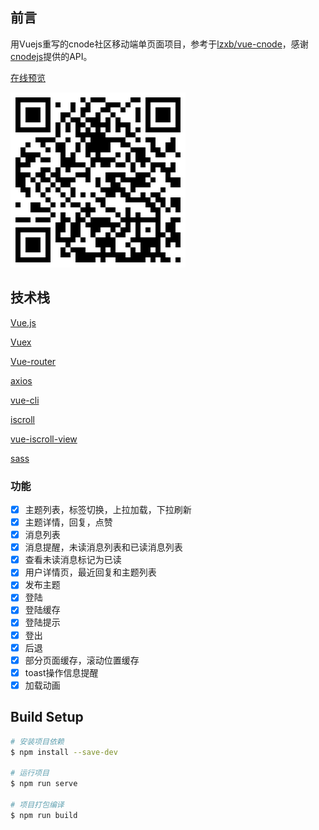 ## 前言

用Vuejs重写的cnode社区移动端单页面项目，参考于[lzxb/vue-cnode](https://github.com/lzxb/vue-cnode)，感谢[cnodejs](https://cnodejs.org/)提供的API。


[在线预览](http://cnode.ned2018.tk/)

![手机端请扫二维码](https://github.com/cw84973570/mobile-vue-cnodejs/blob/master/QR-code.png)

## 技术栈

[Vue.js](https://vuejs.org/)

[Vuex](https://vuex.vuejs.org)

[Vue-router](https://router.vuejs.org/)

[axios](https://www.npmjs.com/package/axios)

[vue-cli](https://www.npmjs.com/package/vue-cli)

[iscroll](https://github.com/cubiq/iscroll)

[vue-iscroll-view](https://github.com/Dafrok/vue-iscroll-view)

[sass](http://sass-lang.com/)

### 功能
- [x] 主题列表，标签切换，上拉加载，下拉刷新
- [x] 主题详情，回复，点赞
- [x] 消息列表
- [x] 消息提醒，未读消息列表和已读消息列表
- [x] 查看未读消息标记为已读
- [x] 用户详情页，最近回复和主题列表
- [x] 发布主题
- [x] 登陆
- [x] 登陆缓存
- [x] 登陆提示
- [x] 登出
- [x] 后退
- [x] 部分页面缓存，滚动位置缓存
- [x] toast操作信息提醒
- [x] 加载动画

## Build Setup

``` bash
# 安装项目依赖
$ npm install --save-dev

# 运行项目
$ npm run serve

# 项目打包编译
$ npm run build
